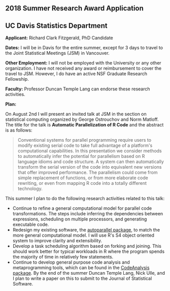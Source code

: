 ## 2018 Summer Research Award Application

## UC Davis Statistics Department

__Applicant:__
Richard Clark Fitzgerald, PhD Candidate

__Dates:__
I will be in Davis for the entire summer, except for 3 days to travel
to the Joint Statistical Meetings (JSM) in Vancouver.

__Other Employment:__
I will not be employed with the University or any other organization.
I have not received any award or reimbursement to cover the travel to JSM.
However, I do have an active NSF Graduate Research Fellowship.

__Faculty:__
Professor Duncan Temple Lang can endorse these research activities.

__Plan:__

On August 2nd I will present an invited talk at JSM in the section on
statistical computing organized by George Ostrouchov and Norm Matloff. The
title for the talk is __Automatic Parallelization of R Code__ and the
abstract is as follows:

> Conventional systems for parallel programming require users to modify
> existing serial code to take full advantage of a platform's computational
> capabilities. In this presentation we consider methods to automatically
> infer the potential for parallelism based on R language idioms and code
> structure. A system can then automatically transform the serial version of
> the code into equivalent new versions that offer improved performance. The
> parallelism could come from simple replacement of functions, or from more
> elaborate code rewriting, or even from mapping R code into a totally
> different technology.

This summer I plan to do the following research activities related to this talk:

- Continue to refine a general computational model for parallel code
  transformations. The steps include inferring the dependencies between
  expressions, scheduling on multiple processors, and generating executable
  code.
- Redesign my existing software, the [autoparallel
  package](https://github.com/clarkfitzg/autoparallel), to match the
  more general computational model. I will use R's S4
  object oriented system to improve clarity and extensibility.
- Develop a task scheduling algorithm based on forking and joining. This
  should work better for typical workloads in R where the program spends
  the majority of time in relatively few statements.
- Continue to develop general purpose code analysis and metaprogramming
  tools, which can be found in the [CodeAnalysis
  package](https://github.com/duncantl/CodeAnalysis). By the end of the
summer Duncan Temple Lang, Nick Ulle, and I plan to write a paper on this
to submit to the Journal of Statistical Software.
